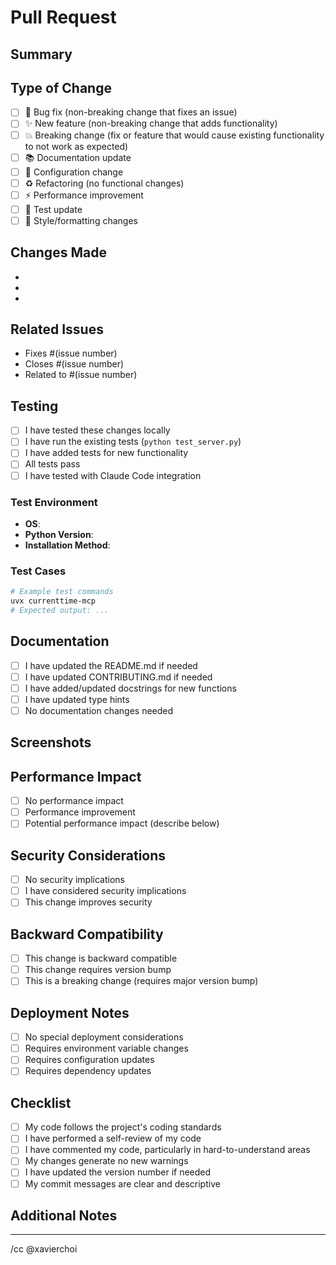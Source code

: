 # Pull Request

## Summary
<!-- Provide a brief description of the changes in this PR -->

## Type of Change
<!-- Mark the relevant option with an 'x' -->
- [ ] 🐛 Bug fix (non-breaking change that fixes an issue)
- [ ] ✨ New feature (non-breaking change that adds functionality)
- [ ] 💥 Breaking change (fix or feature that would cause existing functionality to not work as expected)
- [ ] 📚 Documentation update
- [ ] 🔧 Configuration change
- [ ] ♻️  Refactoring (no functional changes)
- [ ] ⚡ Performance improvement
- [ ] 🧪 Test update
- [ ] 🎨 Style/formatting changes

## Changes Made
<!-- Describe the changes you made in detail -->
- 
- 
- 

## Related Issues
<!-- Link any related issues -->
- Fixes #(issue number)
- Closes #(issue number)
- Related to #(issue number)

## Testing
<!-- Mark the relevant options with an 'x' -->
- [ ] I have tested these changes locally
- [ ] I have run the existing tests (`python test_server.py`)
- [ ] I have added tests for new functionality
- [ ] All tests pass
- [ ] I have tested with Claude Code integration

### Test Environment
- **OS**: <!-- e.g., macOS 15.0, Windows 11, Ubuntu 22.04 -->
- **Python Version**: <!-- e.g., 3.11.5 -->
- **Installation Method**: <!-- uvx, pip, etc. -->

### Test Cases
<!-- Describe how you tested your changes -->
```bash
# Example test commands
uvx currenttime-mcp
# Expected output: ...
```

## Documentation
<!-- Mark the relevant options with an 'x' -->
- [ ] I have updated the README.md if needed
- [ ] I have updated CONTRIBUTING.md if needed
- [ ] I have added/updated docstrings for new functions
- [ ] I have updated type hints
- [ ] No documentation changes needed

## Screenshots
<!-- Add screenshots if your changes affect the UI or output -->

## Performance Impact
<!-- If applicable, describe any performance implications -->
- [ ] No performance impact
- [ ] Performance improvement
- [ ] Potential performance impact (describe below)

<!-- If there's a performance impact, describe it here -->

## Security Considerations
<!-- Mark the relevant option with an 'x' -->
- [ ] No security implications
- [ ] I have considered security implications
- [ ] This change improves security

<!-- If there are security considerations, describe them here -->

## Backward Compatibility
<!-- Mark the relevant option with an 'x' -->
- [ ] This change is backward compatible
- [ ] This change requires version bump
- [ ] This is a breaking change (requires major version bump)

<!-- If not backward compatible, explain the impact -->

## Deployment Notes
<!-- Any special considerations for deployment -->
- [ ] No special deployment considerations
- [ ] Requires environment variable changes
- [ ] Requires configuration updates
- [ ] Requires dependency updates

## Checklist
<!-- Mark completed items with an 'x' -->
- [ ] My code follows the project's coding standards
- [ ] I have performed a self-review of my code
- [ ] I have commented my code, particularly in hard-to-understand areas
- [ ] My changes generate no new warnings
- [ ] I have updated the version number if needed
- [ ] My commit messages are clear and descriptive

## Additional Notes
<!-- Any additional information that reviewers should know -->

---

<!-- 
Thank you for contributing to CurrentTime MCP Server! 
Please ensure all checkboxes are completed before submitting.
-->

/cc @xavierchoi